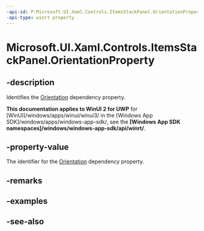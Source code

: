 ```yaml
---
-api-id: P:Microsoft.UI.Xaml.Controls.ItemsStackPanel.OrientationProperty
-api-type: winrt property
---
```


<!-- Property syntax
public Windows.UI.Xaml.DependencyProperty OrientationProperty { get; }
-->

# Microsoft.UI.Xaml.Controls.ItemsStackPanel.OrientationProperty

## -description
Identifies the [Orientation](itemsstackpanel_orientation.md) dependency property.

**This documentation applies to WinUI 2 for UWP** for [WinUI]/windows/apps/winui/winui3/ in the [Windows App SDK]/windows/apps/windows-app-sdk/, see the **[Windows App SDK namespaces]/windows/windows-app-sdk/api/winrt/**.

## -property-value
The identifier for the [Orientation](itemsstackpanel_orientation.md) dependency property.

## -remarks

## -examples

## -see-also

